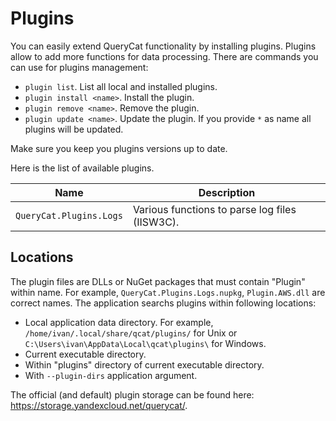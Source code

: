 # Plugins

You can easily extend QueryCat functionality by installing plugins. Plugins allow to add more functions for data processing. There are commands you can use for plugins management:

- `plugin list`. List all local and installed plugins.
- `plugin install <name>`. Install the plugin.
- `plugin remove <name>`. Remove the plugin.
- `plugin update <name>`. Update the plugin. If you provide `*` as name all plugins will be updated.

Make sure you keep you plugins versions up to date.

Here is the list of available plugins.

| Name | Description |
| --- | --- |
| `QueryCat.Plugins.Logs` | Various functions to parse log files (IISW3C). |

## Locations

The plugin files are DLLs or NuGet packages that must contain "Plugin" within name. For example, `QueryCat.Plugins.Logs.nupkg`, `Plugin.AWS.dll` are correct names. The application searchs plugins within following locations:

- Local application data directory. For example, `/home/ivan/.local/share/qcat/plugins/` for Unix or `C:\Users\ivan\AppData\Local\qcat\plugins\` for Windows.
- Current executable directory.
- Within "plugins" directory of current executable directory.
- With `--plugin-dirs` application argument.

The official (and default) plugin storage can be found here: https://storage.yandexcloud.net/querycat/.
